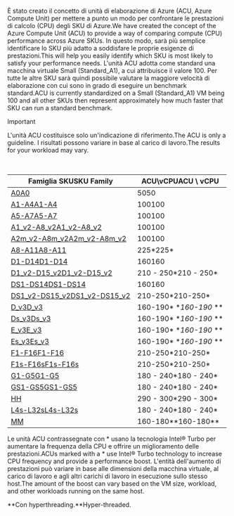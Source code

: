 



<span data-ttu-id="ab70f-101">È stato creato il concetto di unità di elaborazione di Azure (ACU, Azure Compute Unit) per mettere a punto un modo per confrontare le prestazioni di calcolo (CPU) degli SKU di Azure.</span><span class="sxs-lookup"><span data-stu-id="ab70f-101">We have created the concept of the Azure Compute Unit (ACU) to provide a way of comparing compute (CPU) performance across Azure SKUs.</span></span> <span data-ttu-id="ab70f-102">In questo modo, sarà più semplice identificare lo SKU più adatto a soddisfare le proprie esigenze di prestazioni.</span><span class="sxs-lookup"><span data-stu-id="ab70f-102">This will help you easily identify which SKU is most likely to satisfy your performance needs.</span></span>  <span data-ttu-id="ab70f-103">L'unità ACU adotta come standard una macchina virtuale Small (Standard_A1), a cui attribuisce il valore 100. Per tutte le altre SKU sarà quindi possibile valutare la maggiore velocità di elaborazione con cui sono in grado di eseguire un benchmark standard.</span><span class="sxs-lookup"><span data-stu-id="ab70f-103">ACU is currently standardized on a Small (Standard_A1) VM being 100 and all other SKUs then represent approximately how much faster that SKU can run a standard benchmark.</span></span> 

> [!IMPORTANT]
> <span data-ttu-id="ab70f-104">L'unità ACU costituisce solo un'indicazione di riferimento.</span><span class="sxs-lookup"><span data-stu-id="ab70f-104">The ACU is only a guideline.</span></span>  <span data-ttu-id="ab70f-105">I risultati possono variare in base al carico di lavoro.</span><span class="sxs-lookup"><span data-stu-id="ab70f-105">The results for your workload may vary.</span></span> 
> 
> 

<br>

| <span data-ttu-id="ab70f-106">Famiglia SKU</span><span class="sxs-lookup"><span data-stu-id="ab70f-106">SKU Family</span></span> | <span data-ttu-id="ab70f-107">ACU\vCPU</span><span class="sxs-lookup"><span data-stu-id="ab70f-107">ACU \ vCPU</span></span> |
| --- | --- |
| [<span data-ttu-id="ab70f-108">A0</span><span class="sxs-lookup"><span data-stu-id="ab70f-108">A0</span></span>](../articles/virtual-machines/windows/sizes-general.md) |<span data-ttu-id="ab70f-109">50</span><span class="sxs-lookup"><span data-stu-id="ab70f-109">50</span></span> |
| [<span data-ttu-id="ab70f-110">A1-A4</span><span class="sxs-lookup"><span data-stu-id="ab70f-110">A1-A4</span></span>](../articles/virtual-machines/windows/sizes-general.md) |<span data-ttu-id="ab70f-111">100</span><span class="sxs-lookup"><span data-stu-id="ab70f-111">100</span></span> |
| [<span data-ttu-id="ab70f-112">A5-A7</span><span class="sxs-lookup"><span data-stu-id="ab70f-112">A5-A7</span></span>](../articles/virtual-machines/windows/sizes-general.md) |<span data-ttu-id="ab70f-113">100</span><span class="sxs-lookup"><span data-stu-id="ab70f-113">100</span></span> |
| [<span data-ttu-id="ab70f-114">A1_v2-A8_v2</span><span class="sxs-lookup"><span data-stu-id="ab70f-114">A1_v2-A8_v2</span></span>](../articles/virtual-machines/windows/sizes-general.md) |<span data-ttu-id="ab70f-115">100</span><span class="sxs-lookup"><span data-stu-id="ab70f-115">100</span></span> |
| [<span data-ttu-id="ab70f-116">A2m_v2-A8m_v2</span><span class="sxs-lookup"><span data-stu-id="ab70f-116">A2m_v2-A8m_v2</span></span>](../articles/virtual-machines/windows/sizes-general.md) |<span data-ttu-id="ab70f-117">100</span><span class="sxs-lookup"><span data-stu-id="ab70f-117">100</span></span> |
| [<span data-ttu-id="ab70f-118">A8-A11</span><span class="sxs-lookup"><span data-stu-id="ab70f-118">A8-A11</span></span>](../articles/virtual-machines/windows/sizes-hpc.md) |<span data-ttu-id="ab70f-119">225*</span><span class="sxs-lookup"><span data-stu-id="ab70f-119">225*</span></span> |
| [<span data-ttu-id="ab70f-120">D1-D14</span><span class="sxs-lookup"><span data-stu-id="ab70f-120">D1-D14</span></span>](../articles/virtual-machines/windows/sizes-general.md) |<span data-ttu-id="ab70f-121">160</span><span class="sxs-lookup"><span data-stu-id="ab70f-121">160</span></span> |
| [<span data-ttu-id="ab70f-122">D1_v2-D15_v2</span><span class="sxs-lookup"><span data-stu-id="ab70f-122">D1_v2-D15_v2</span></span>](../articles/virtual-machines/windows/sizes-general.md) |<span data-ttu-id="ab70f-123">210 - 250*</span><span class="sxs-lookup"><span data-stu-id="ab70f-123">210 - 250*</span></span> |
| [<span data-ttu-id="ab70f-124">DS1-DS14</span><span class="sxs-lookup"><span data-stu-id="ab70f-124">DS1-DS14</span></span>](../articles/virtual-machines/virtual-machines-windows-sizes-memory.md) |<span data-ttu-id="ab70f-125">160</span><span class="sxs-lookup"><span data-stu-id="ab70f-125">160</span></span> |
| [<span data-ttu-id="ab70f-126">DS1_v2-DS15_v2</span><span class="sxs-lookup"><span data-stu-id="ab70f-126">DS1_v2-DS15_v2</span></span>](../articles/virtual-machines/virtual-machines-windows-sizes-memory.md) |<span data-ttu-id="ab70f-127">210-250*</span><span class="sxs-lookup"><span data-stu-id="ab70f-127">210-250*</span></span> |
| [<span data-ttu-id="ab70f-128">D_v3</span><span class="sxs-lookup"><span data-stu-id="ab70f-128">D_v3</span></span>](../articles/virtual-machines/virtual-machines-windows-sizes-general.md) |<span data-ttu-id="ab70f-129">160-190* **</span><span class="sxs-lookup"><span data-stu-id="ab70f-129">160-190* **</span></span> |
| [<span data-ttu-id="ab70f-130">Ds_v3</span><span class="sxs-lookup"><span data-stu-id="ab70f-130">Ds_v3</span></span>](../articles/virtual-machines/virtual-machines-windows-sizes-general.md) |<span data-ttu-id="ab70f-131">160-190* **</span><span class="sxs-lookup"><span data-stu-id="ab70f-131">160-190* **</span></span> |
| [<span data-ttu-id="ab70f-132">E_v3</span><span class="sxs-lookup"><span data-stu-id="ab70f-132">E_v3</span></span>](../articles/virtual-machines/virtual-machines-windows-sizes-memory.md) |<span data-ttu-id="ab70f-133">160-190* **</span><span class="sxs-lookup"><span data-stu-id="ab70f-133">160-190* **</span></span> |
| [<span data-ttu-id="ab70f-134">Es_v3</span><span class="sxs-lookup"><span data-stu-id="ab70f-134">Es_v3</span></span>](../articles/virtual-machines/virtual-machines-windows-sizes-memory.md) |<span data-ttu-id="ab70f-135">160-190* **</span><span class="sxs-lookup"><span data-stu-id="ab70f-135">160-190* **</span></span> |
| [<span data-ttu-id="ab70f-136">F1-F16</span><span class="sxs-lookup"><span data-stu-id="ab70f-136">F1-F16</span></span>](../articles/virtual-machines/windows/sizes-compute.md) |<span data-ttu-id="ab70f-137">210-250*</span><span class="sxs-lookup"><span data-stu-id="ab70f-137">210-250*</span></span> |
| [<span data-ttu-id="ab70f-138">F1s-F16s</span><span class="sxs-lookup"><span data-stu-id="ab70f-138">F1s-F16s</span></span>](../articles/virtual-machines/windows/sizes-compute.md) |<span data-ttu-id="ab70f-139">210-250*</span><span class="sxs-lookup"><span data-stu-id="ab70f-139">210-250*</span></span> |
| [<span data-ttu-id="ab70f-140">G1-G5</span><span class="sxs-lookup"><span data-stu-id="ab70f-140">G1-G5</span></span>](../articles/virtual-machines/virtual-machines-windows-sizes-memory.md) |<span data-ttu-id="ab70f-141">180 - 240*</span><span class="sxs-lookup"><span data-stu-id="ab70f-141">180 - 240*</span></span> |
| [<span data-ttu-id="ab70f-142">GS1-GS5</span><span class="sxs-lookup"><span data-stu-id="ab70f-142">GS1-GS5</span></span>](../articles/virtual-machines/virtual-machines-windows-sizes-memory.md) |<span data-ttu-id="ab70f-143">180 - 240*</span><span class="sxs-lookup"><span data-stu-id="ab70f-143">180 - 240*</span></span> |
| [<span data-ttu-id="ab70f-144">H</span><span class="sxs-lookup"><span data-stu-id="ab70f-144">H</span></span>](../articles/virtual-machines/windows/sizes-hpc.md) |<span data-ttu-id="ab70f-145">290 - 300*</span><span class="sxs-lookup"><span data-stu-id="ab70f-145">290 - 300*</span></span> |
| [<span data-ttu-id="ab70f-146">L4s-L32s</span><span class="sxs-lookup"><span data-stu-id="ab70f-146">L4s-L32s</span></span>](../articles/virtual-machines/windows/sizes-storage.md) |<span data-ttu-id="ab70f-147">180 - 240*</span><span class="sxs-lookup"><span data-stu-id="ab70f-147">180 - 240*</span></span> |
| [<span data-ttu-id="ab70f-148">M</span><span class="sxs-lookup"><span data-stu-id="ab70f-148">M</span></span>](../articles/virtual-machines/virtual-machines-windows-sizes-memory.md) | <span data-ttu-id="ab70f-149">160-180**</span><span class="sxs-lookup"><span data-stu-id="ab70f-149">160-180**</span></span> |

<span data-ttu-id="ab70f-150">Le unità ACU contrassegnate con * usano la tecnologia Intel® Turbo per aumentare la frequenza della CPU e offrire un miglioramento delle prestazioni.</span><span class="sxs-lookup"><span data-stu-id="ab70f-150">ACUs marked with a * use Intel® Turbo technology to increase CPU frequency and provide a performance boost.</span></span>  <span data-ttu-id="ab70f-151">L'entità dell'aumento di prestazioni può variare in base alle dimensioni della macchina virtuale, al carico di lavoro e agli altri carichi di lavoro in esecuzione sullo stesso host.</span><span class="sxs-lookup"><span data-stu-id="ab70f-151">The amount of the boost can vary based on the VM size, workload, and other workloads running on the same host.</span></span>

<span data-ttu-id="ab70f-152">**Con hyperthreading.</span><span class="sxs-lookup"><span data-stu-id="ab70f-152">**Hyper-threaded.</span></span> 
